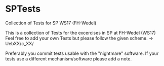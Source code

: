 # SPTests
Collection of Tests for SP WS17 (FH-Wedel)

This is a collection of Tests for the excercises in SP at FH-Wedel (WS17)
Feel free to add your own Tests but please follow the given scheme. 
-> UebXX/c_XX/<Testfiles>

Preferably you commit tests usable with the "nightmare" software. If your tests use a different mechanism/software please add a note.
